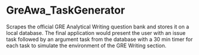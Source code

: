 # GreAwa_TaskGenerator
Scrapes the official GRE Analytical Writing question bank and stores it on a local database. The final application would present the user with an issue task followed by an argument task from the database with a 30 min timer for each task to simulate the environment of the GRE Writing section.
